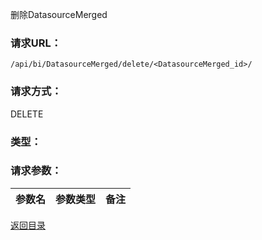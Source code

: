 删除DatasourceMerged

### **请求URL：**

`/api/bi/DatasourceMerged/delete/<DatasourceMerged_id>/`

### **请求方式：**

DELETE

### **类型：**

### **请求参数：**

|参数名|参数类型|备注|
|:--|:--|:--|

[返回目录](../base.md)